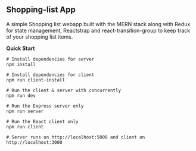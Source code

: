 ## Shopping-list App

A simple Shopping list webapp built with the MERN stack along with Redux for state management, Reactstrap and react-transition-group to keep track of your shopping list items.

 **Quick Start**

```
# Install dependencies for server
npm install

# Install dependencies for client
npm run client-install

# Run the client & server with concurrently
npm run dev

# Run the Express server only
npm run server

# Run the React client only
npm run client

# Server runs on http://localhost:5000 and client on http://localhost:3000

```
